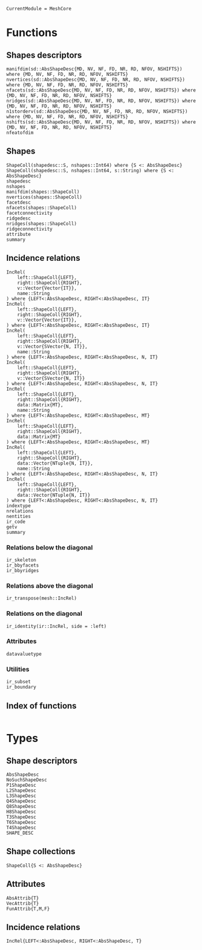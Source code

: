 
```@meta
CurrentModule = MeshCore
```

# Functions

## Shapes descriptors

```@docs
manifdim(sd::AbsShapeDesc{MD, NV, NF, FD, NR, RD, NFOV, NSHIFTS}) where {MD, NV, NF, FD, NR, RD, NFOV, NSHIFTS}
nvertices(sd::AbsShapeDesc{MD, NV, NF, FD, NR, RD, NFOV, NSHIFTS}) where {MD, NV, NF, FD, NR, RD, NFOV, NSHIFTS}
nfacets(sd::AbsShapeDesc{MD, NV, NF, FD, NR, RD, NFOV, NSHIFTS}) where {MD, NV, NF, FD, NR, RD, NFOV, NSHIFTS}
nridges(sd::AbsShapeDesc{MD, NV, NF, FD, NR, RD, NFOV, NSHIFTS}) where {MD, NV, NF, FD, NR, RD, NFOV, NSHIFTS}
n1storderv(sd::AbsShapeDesc{MD, NV, NF, FD, NR, RD, NFOV, NSHIFTS}) where {MD, NV, NF, FD, NR, RD, NFOV, NSHIFTS}
nshifts(sd::AbsShapeDesc{MD, NV, NF, FD, NR, RD, NFOV, NSHIFTS}) where {MD, NV, NF, FD, NR, RD, NFOV, NSHIFTS} 
nfeatofdim
```

## Shapes

```@docs
ShapeColl(shapedesc::S, nshapes::Int64) where {S <: AbsShapeDesc}
ShapeColl(shapedesc::S, nshapes::Int64, s::String) where {S <: AbsShapeDesc}
shapedesc
nshapes
manifdim(shapes::ShapeColl)
nvertices(shapes::ShapeColl) 
facetdesc
nfacets(shapes::ShapeColl)
facetconnectivity
ridgedesc
nridges(shapes::ShapeColl)
ridgeconnectivity
attribute
summary
```

## Incidence relations

```@docs
IncRel(
    left::ShapeColl{LEFT},
    right::ShapeColl{RIGHT},
    v::Vector{Vector{IT}},
    name::String
) where {LEFT<:AbsShapeDesc, RIGHT<:AbsShapeDesc, IT}
IncRel(
    left::ShapeColl{LEFT},
    right::ShapeColl{RIGHT},
    v::Vector{Vector{IT}},
) where {LEFT<:AbsShapeDesc, RIGHT<:AbsShapeDesc, IT}
IncRel(
    left::ShapeColl{LEFT},
    right::ShapeColl{RIGHT},
    v::Vector{SVector{N, IT}},
    name::String
) where {LEFT<:AbsShapeDesc, RIGHT<:AbsShapeDesc, N, IT}
IncRel(
    left::ShapeColl{LEFT},
    right::ShapeColl{RIGHT},
    v::Vector{SVector{N, IT}}
) where {LEFT<:AbsShapeDesc, RIGHT<:AbsShapeDesc, N, IT}
IncRel(
    left::ShapeColl{LEFT},
    right::ShapeColl{RIGHT},
    data::Matrix{MT},
    name::String
) where {LEFT<:AbsShapeDesc, RIGHT<:AbsShapeDesc, MT}
IncRel(
    left::ShapeColl{LEFT},
    right::ShapeColl{RIGHT},
    data::Matrix{MT}
) where {LEFT<:AbsShapeDesc, RIGHT<:AbsShapeDesc, MT}
IncRel(
    left::ShapeColl{LEFT},
    right::ShapeColl{RIGHT},
    data::Vector{NTuple{N, IT}},
    name::String
) where {LEFT<:AbsShapeDesc, RIGHT<:AbsShapeDesc, N, IT}
IncRel(
    left::ShapeColl{LEFT},
    right::ShapeColl{RIGHT},
    data::Vector{NTuple{N, IT}}
) where {LEFT<:AbsShapeDesc, RIGHT<:AbsShapeDesc, N, IT}
indextype
nrelations
nentities
ir_code
getv
summary
```

### Relations below the diagonal

```@docs
ir_skeleton
ir_bbyfacets
ir_bbyridges
```

### Relations above the diagonal

```@docs
ir_transpose(mesh::IncRel)
```

### Relations on the diagonal

```@docs
ir_identity(ir::IncRel, side = :left)
```

### Attributes

```@docs
datavaluetype
```

### Utilities

```@docs
ir_subset
ir_boundary
```


## Index of functions

```@index
```


# Types

## Shape descriptors

```@docs
AbsShapeDesc
NoSuchShapeDesc
P1ShapeDesc
L2ShapeDesc
L3ShapeDesc
Q4ShapeDesc
Q8ShapeDesc
H8ShapeDesc
T3ShapeDesc
T6ShapeDesc
T4ShapeDesc
SHAPE_DESC
```

## Shape collections

```@docs
ShapeColl{S <: AbsShapeDesc}
```

## Attributes

```@docs
AbsAttrib{T}
VecAttrib{T}
FunAttrib{T,M,F}
```


## Incidence relations

```@docs
IncRel{LEFT<:AbsShapeDesc, RIGHT<:AbsShapeDesc, T}
```

